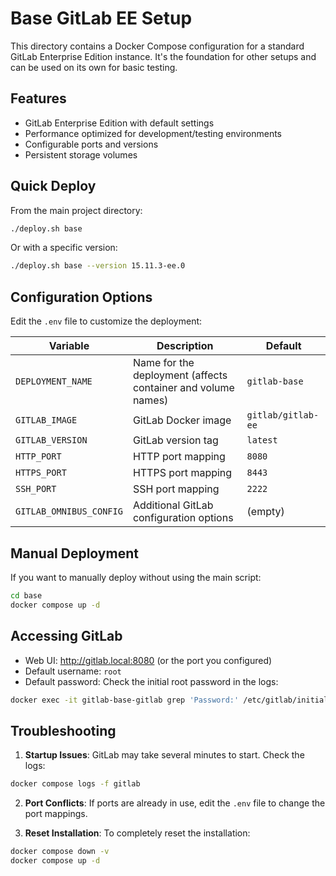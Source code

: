 # Base GitLab EE Setup

This directory contains a Docker Compose configuration for a standard GitLab Enterprise Edition instance. It's the foundation for other setups and can be used on its own for basic testing.

## Features

- GitLab Enterprise Edition with default settings
- Performance optimized for development/testing environments
- Configurable ports and versions
- Persistent storage volumes

## Quick Deploy

From the main project directory:

```bash
./deploy.sh base
```

Or with a specific version:

```bash
./deploy.sh base --version 15.11.3-ee.0
```

## Configuration Options

Edit the `.env` file to customize the deployment:

| Variable | Description | Default |
|----------|-------------|---------|
| `DEPLOYMENT_NAME` | Name for the deployment (affects container and volume names) | `gitlab-base` |
| `GITLAB_IMAGE` | GitLab Docker image | `gitlab/gitlab-ee` |
| `GITLAB_VERSION` | GitLab version tag | `latest` |
| `HTTP_PORT` | HTTP port mapping | `8080` |
| `HTTPS_PORT` | HTTPS port mapping | `8443` |
| `SSH_PORT` | SSH port mapping | `2222` |
| `GITLAB_OMNIBUS_CONFIG` | Additional GitLab configuration options | (empty) |

## Manual Deployment

If you want to manually deploy without using the main script:

```bash
cd base
docker compose up -d
```

## Accessing GitLab

- Web UI: http://gitlab.local:8080 (or the port you configured)
- Default username: `root`
- Default password: Check the initial root password in the logs:

```bash
docker exec -it gitlab-base-gitlab grep 'Password:' /etc/gitlab/initial_root_password
```

## Troubleshooting

1. **Startup Issues**: GitLab may take several minutes to start. Check the logs:

```bash
docker compose logs -f gitlab
```

2. **Port Conflicts**: If ports are already in use, edit the `.env` file to change the port mappings.

3. **Reset Installation**: To completely reset the installation:

```bash
docker compose down -v
docker compose up -d
```
